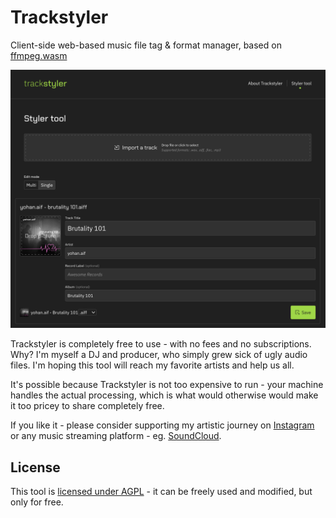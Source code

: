 # Trackstyler

Client-side web-based music file tag & format manager, based on [ffmpeg.wasm](https://github.com/ffmpegwasm/ffmpeg.wasm)

![Trackstyler Screenshot](./docs/screenshot.png)

Trackstyler is completely free to use - with no fees and no subscriptions. Why? I'm myself a DJ and producer, who simply grew sick of ugly audio files. I'm hoping this tool will reach my favorite artists and help us all.

It's possible because Trackstyler is not too expensive to run - your machine handles the actual processing, which is what would otherwise would make it too pricey to share completely free.

If you like it - please consider supporting my artistic journey on [Instagram](https://instagram.com/yohan.aif) or any music streaming platform - eg. [SoundCloud](https://soundcloud.com/yohandotaif).

## License

This tool is [licensed under AGPL](./license.md) - it can be freely used and modified, but only for free.
